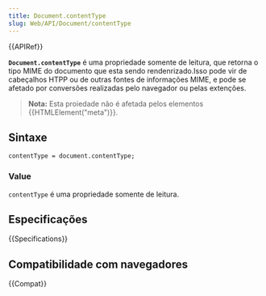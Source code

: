 ```yaml
---
title: Document.contentType
slug: Web/API/Document/contentType
---
```


{{APIRef}}

**`Document.contentType`** é uma propriedade somente de leitura, que retorna o tipo MIME do documento que esta sendo rendenrizado.Isso pode vir de cabeçalhos HTPP ou de outras fontes de informações MIME, e pode se afetado por conversões realizadas pelo navegador ou pelas extenções.

> **Nota:** Esta proiedade não é afetada pelos elementos {{HTMLElement("meta")}}.

## Sintaxe

```
contentType = document.contentType;
```

### Value

`contentType` é uma propriedade somente de leitura.

## Especificações

{{Specifications}}

## Compatibilidade com navegadores

{{Compat}}

